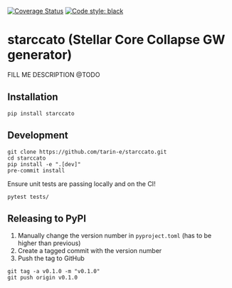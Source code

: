 [![Coverage Status](https://coveralls.io/repos/github/starccato/starccato/badge.svg?branch=main)](https://coveralls.io/github/starccato/starccato?branch=main)
[![Code style: black](https://img.shields.io/badge/code%20style-black-000000.svg)](https://github.com/psf/black)

# starccato (Stellar Core Collapse GW generator)

FILL ME DESCRIPTION @TODO


## Installation

```
pip install starccato
```

## Development

```
git clone https://github.com/tarin-e/starccato.git
cd starccato
pip install -e ".[dev]"
pre-commit install
```

Ensure unit tests are passing locally and on the CI!
```
pytest tests/
```

## Releasing to PyPI

1. Manually change the version number in `pyproject.toml`  (has to be higher than previous)
1. Create a tagged commit with the version number 
2. Push the tag to GitHub

```
git tag -a v0.1.0 -m "v0.1.0"
git push origin v0.1.0
```
